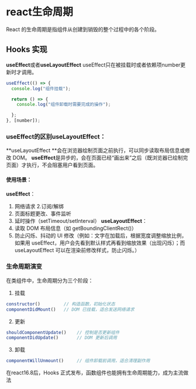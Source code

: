 # react生命周期
React 的生命周期是指组件从创建到销毁的整个过程中的各个阶段。
## Hooks 实现
**useEffect**或者**useLayoutEffect**
useEffect只在被挂载时或者依赖项number更新时才调用。
```jsx
useEffect(() => {
  console.log("组件挂载");

  return () => {
    console.log("组件卸载时需要完成的操作");

  };
}, [number]);
```
### useEffect的区别useLayoutEffect：
**useLayoutEffect **会在浏览器绘制页面之前执行，可以同步读取布局信息或修改 DOM。
**useEffect**是异步的，会在页面已经“画出来”之后（既浏览器已绘制完页面）才执行，不会阻塞用户看到页面。
#### 使用场景：
**useEffect**：
1. 网络请求
2.订阅/解绑
3. 页面标题更改、事件监听
4. 延时操作（setTimeout/setInterval）
**useLayoutEffect**：
1. 读取 DOM 布局信息（如 getBoundingClientRect()）
2. 防止闪烁、抖动的 UI 修改（例如：文字在加载后，根据宽度调整缩放比例，如果用 useEffect，用户会先看到默认样式再看到缩放效果（出现闪烁）；而 useLayoutEffect 可以在渲染前修改样式，防止闪烁。）
### 生命周期演变
在类组件中，生命周期分为三个阶段：
1. 挂载
```jsx
constructor()         // 构造函数，初始化状态
componentDidMount()   // DOM 已挂载，适合发送网络请求

```
2. 更新
```jsx
shouldComponentUpdate()    // 控制是否更新组件
componentDidUpdate()       // DOM 更新后调用

```
3. 卸载
```jsx
componentWillUnmount()     // 组件卸载前调用，适合清理副作用

```
在react16.8后，Hooks 正式发布，函数组件也能拥有生命周期能力，成为主流做法